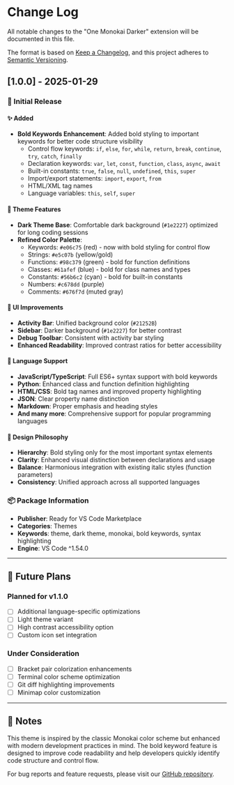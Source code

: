 # Change Log

All notable changes to the "One Monokai Darker" extension will be documented in this file.

The format is based on [Keep a Changelog](https://keepachangelog.com/en/1.0.0/),
and this project adheres to [Semantic Versioning](https://semver.org/spec/v2.0.0.html).

## [1.0.0] - 2025-01-29

### 🎉 Initial Release

#### ✨ Added
- **Bold Keywords Enhancement**: Added bold styling to important keywords for better code structure visibility
  - Control flow keywords: `if`, `else`, `for`, `while`, `return`, `break`, `continue`, `try`, `catch`, `finally`
  - Declaration keywords: `var`, `let`, `const`, `function`, `class`, `async`, `await`
  - Built-in constants: `true`, `false`, `null`, `undefined`, `this`, `super`
  - Import/export statements: `import`, `export`, `from`
  - HTML/XML tag names
  - Language variables: `this`, `self`, `super`

#### 🎨 Theme Features
- **Dark Theme Base**: Comfortable dark background (`#1e2227`) optimized for long coding sessions
- **Refined Color Palette**:
  - Keywords: `#e06c75` (red) - now with bold styling for control flow
  - Strings: `#e5c07b` (yellow/gold)
  - Functions: `#98c379` (green) - bold for function definitions
  - Classes: `#61afef` (blue) - bold for class names and types
  - Constants: `#56b6c2` (cyan) - bold for built-in constants
  - Numbers: `#c678dd` (purple)
  - Comments: `#676f7d` (muted gray)

#### 🔧 UI Improvements
- **Activity Bar**: Unified background color (`#21252B`)
- **Sidebar**: Darker background (`#1e2227`) for better contrast
- **Debug Toolbar**: Consistent with activity bar styling
- **Enhanced Readability**: Improved contrast ratios for better accessibility

#### 📝 Language Support
- **JavaScript/TypeScript**: Full ES6+ syntax support with bold keywords
- **Python**: Enhanced class and function definition highlighting
- **HTML/CSS**: Bold tag names and improved property highlighting
- **JSON**: Clear property name distinction
- **Markdown**: Proper emphasis and heading styles
- **And many more**: Comprehensive support for popular programming languages

#### 🎯 Design Philosophy
- **Hierarchy**: Bold styling only for the most important syntax elements
- **Clarity**: Enhanced visual distinction between declarations and usage
- **Balance**: Harmonious integration with existing italic styles (function parameters)
- **Consistency**: Unified approach across all supported languages

### 📦 Package Information
- **Publisher**: Ready for VS Code Marketplace
- **Categories**: Themes
- **Keywords**: theme, dark theme, monokai, bold keywords, syntax highlighting
- **Engine**: VS Code ^1.54.0

---

## 🔮 Future Plans

### Planned for v1.1.0
- [ ] Additional language-specific optimizations
- [ ] Light theme variant
- [ ] High contrast accessibility option
- [ ] Custom icon set integration

### Under Consideration
- [ ] Bracket pair colorization enhancements
- [ ] Terminal color scheme optimization
- [ ] Git diff highlighting improvements
- [ ] Minimap color customization

---

## 📝 Notes

This theme is inspired by the classic Monokai color scheme but enhanced with modern development practices in mind. The bold keyword feature is designed to improve code readability and help developers quickly identify code structure and control flow.

For bug reports and feature requests, please visit our [GitHub repository](https://github.com/Huazzi/vscode-one-monokai-darker).
